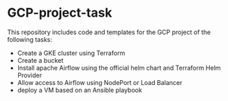 # GCP-project-task

This repository includes code and templates for the GCP project of the following tasks:
- Create a GKE cluster using Terraform
- Create a bucket
- Install apache Airflow using the official helm chart and Terraform Helm
Provider
- Allow access to Airflow using NodePort or Load Balancer
- deploy a VM based on an Ansible playbook
